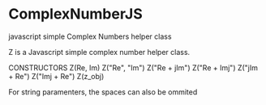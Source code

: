 # ComplexNumberJS
javascript simple Complex Numbers helper class

Z is a Javascript simple complex number helper class.

CONSTRUCTORS
Z(Re, Im)
Z("Re", "Im")
Z("Re + jIm")
Z("Re + Imj")
Z("jIm + Re")
Z("Imj + Re")
Z(z_obj)

For string paramenters, the spaces can also be ommited
